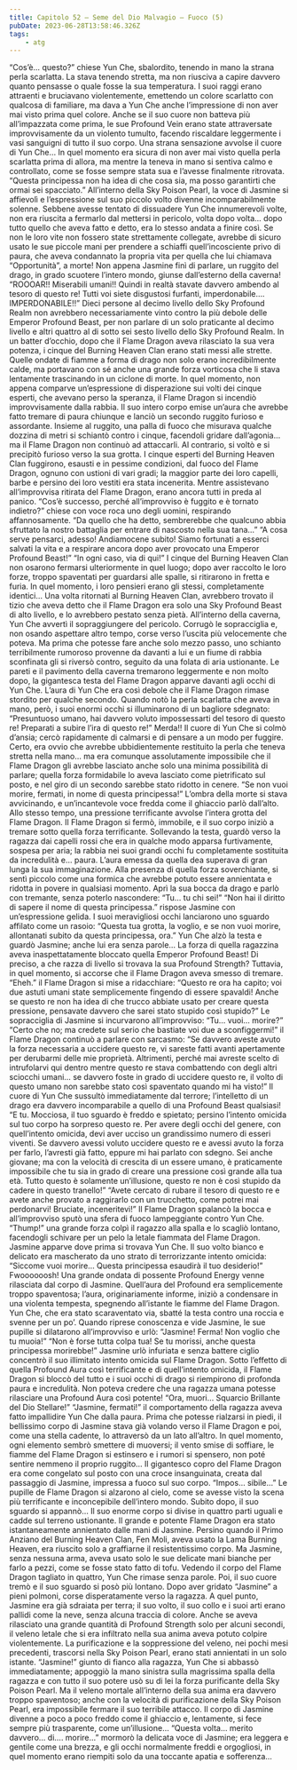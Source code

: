 ```yaml
---
title: Capitolo 52 – Seme del Dio Malvagio – Fuoco (5)
pubDate: 2023-06-28T13:58:46.326Z
tags:
    - atg
---
```


“Cos’è… questo?” chiese Yun Che, sbalordito, tenendo in mano la strana perla scarlatta. La stava tenendo stretta, ma non riusciva a capire davvero quanto pensasse o quale fosse la sua temperatura. I suoi raggi erano attraenti e bruciavano violentemente, emettendo un colore scarlatto con qualcosa di familiare, ma dava a Yun Che anche l’impressione di non aver mai visto prima quel colore.
Anche se il suo cuore non batteva più all’impazzata come prima, le sue Profound Vein erano state attraversate improvvisamente da un violento tumulto, facendo riscaldare leggermente i vasi sanguigni di tutto il suo corpo. Una strana sensazione avvolse il cuore di Yun Che… In quel momento era sicura di non aver mai visto quella perla scarlatta prima di allora, ma mentre la teneva in mano si sentiva calmo e controllato, come se fosse sempre stata sua e l’avesse finalmente ritrovata.
“Questa principessa non ha idea di che cosa sia, ma posso garantirti che ormai sei spacciato.” All’interno della Sky Poison Pearl, la voce di Jasmine si affievolì e l’espressione sul suo piccolo volto divenne incomparabilmente solenne. Sebbene avesse tentato di dissuadere Yun Che innumerevoli volte, non era riuscita a fermarlo dal mettersi in pericolo, volta dopo volta… dopo tutto quello che aveva fatto e detto, era lo stesso andata a finire così.
Se non le loro vite non fossero state strettamente collegate, avrebbe di sicuro usato le sue piccole mani per prendere a schiaffi quell’incosciente privo di paura, che aveva condannato la propria vita per quella che lui chiamava “Opportunità”, a morte!
Non appena Jasmine finì di parlare, un ruggito del drago, in grado scuotere l’intero mondo, giunse dall’esterno della caverna!
“ROOOAR!! Miserabili umani!! Quindi in realtà stavate davvero ambendo al tesoro di questo re! Tutti voi siete disgustosi furfanti, imperdonabile…. IMPERDONABILE!!”
Dieci persone al decimo livello dello Sky Profound Realm non avrebbero necessariamente vinto contro la più debole delle Emperor Profound Beast, per non parlare di un solo praticante al decimo livello e altri quattro al di sotto sei sesto livello dello Sky Profound Realm. In un batter d’occhio, dopo che il Flame Dragon aveva rilasciato la sua vera potenza, i cinque del Burning Heaven Clan erano stati messi alle strette. Quelle ondate di fiamme a forma di drago non solo erano incredibilmente calde, ma portavano con sé anche una grande forza vorticosa che li stava lentamente trascinando in un ciclone di morte.
In quel momento, non appena comparve un’espressione di disperazione sui volti dei cinque esperti, che avevano perso la speranza, il Flame Dragon si incendiò improvvisamente dalla rabbia. Il suo intero corpo emise un’aura che avrebbe fatto tremare di paura chiunque e lanciò un secondo ruggito furioso e assordante. Insieme al ruggito, una palla di fuoco che misurava qualche dozzina di metri si schiantò contro i cinque, facendoli gridare dall’agonia… ma il Flame Dragon non continuò ad attaccarli. Al contrario, si voltò e si precipitò furioso verso la sua grotta.
I cinque esperti del Burning Heaven Clan fuggirono, esausti e in pessime condizioni, dal fuoco del Flame Dragon, ognuno con ustioni di vari gradi; la maggior parte dei loro capelli, barbe e persino dei loro vestiti era stata incenerita. Mentre assistevano all’improvvisa ritirata del Flame Dragon, erano ancora tutti in preda al panico.
“Cos’è successo, perché all’improvviso è fuggito e è tornato indietro?” chiese con voce roca uno degli uomini, respirando affannosamente.
“Da quello che ha detto, sembrerebbe che qualcuno abbia sfruttato la nostro battaglia per entrare di nascosto nella sua tana…”
“A cosa serve pensarci, adesso! Andiamocene subito! Siamo fortunati a esserci salvati la vita e a respirare ancora dopo aver provocato una Emperor Profound Beast!”
“In ogni caso, via di qui!”
I cinque del Burning Heaven Clan non osarono fermarsi ulteriormente in quel luogo; dopo aver raccolto le loro forze, troppo spaventati per guardarsi alle spalle, si ritirarono in fretta e furia. In quel momento, i loro pensieri erano gli stessi, completamente identici… Una volta ritornati al Burning Heaven Clan, avrebbero trovato il tizio che aveva detto che il Flame Dragon era solo una Sky Profound Beast di alto livello, e lo avrebbero pestato senza pietà.
All’interno della caverna, Yun Che avvertì il sopraggiungere del pericolo. Corrugò le sopracciglia e, non osando aspettare altro tempo, corse verso l’uscita più velocemente che poteva. Ma prima che potesse fare anche solo mezzo passo, uno schianto terribilmente rumoroso provenne da davanti a lui e un fiume di rabbia sconfinata gli si riversò contro, seguito da una folata di aria ustionante. Le pareti e il pavimento della caverna tremarono leggermente e non molto dopo, la gigantesca testa del Flame Dragon apparve davanti agli occhi di Yun Che.
L’aura di Yun Che era così debole che il Flame Dragon rimase stordito per qualche secondo. Quando notò la perla scarlatta che aveva in mano, però, i suoi enormi occhi si illuminarono di un bagliore sdegnato: “Presuntuoso umano, hai davvero voluto impossessarti del tesoro di questo re! Preparati a subire l’ira di questo re!”
Merda!!
Il cuore di Yun Che si colmò d’ansia; cercò rapidamente di calmarsi e di pensare a un modo per fuggire. Certo, era ovvio che avrebbe ubbidientemente restituito la perla che teneva stretta nella mano… ma era comunque assolutamente impossibile che il Flame Dragon gli avrebbe lasciato anche solo una minima possibilità di parlare; quella forza formidabile lo aveva lasciato come pietrificato sul posto, e nel giro di un secondo sarebbe stato ridotto in cenere.
“Se non vuoi morire, fermati, in nome di questa principessa!”
L’ombra della morte si stava avvicinando, e un’incantevole voce fredda come il ghiaccio parlò dall’alto. Allo stesso tempo, una pressione terrificante avvolse l’intera grotta del Flame Dragon.
Il Flame Dragon si fermò, immobile, e il suo corpo iniziò a tremare sotto quella forza terrificante. Sollevando la testa, guardò verso la ragazza dai capelli rossi che era in qualche modo apparsa furtivamente, sospesa per aria; la rabbia nei suoi grandi occhi fu completamente sostituita da incredulità e… paura.
L’aura emessa da quella dea superava di gran lunga la sua immaginazione. Alla presenza di quella forza soverchiante, si sentì piccolo come una formica che avrebbe potuto essere annientata e ridotta in povere in qualsiasi momento. Aprì la sua bocca da drago e parlò con tremante, senza poterlo nascondere: “Tu… tu chi sei!”
“Non hai il diritto di sapere il nome di questa principessa.” rispose Jasmine con un’espressione gelida. I suoi meravigliosi occhi lanciarono uno sguardo affilato come un rasoio: “Questa tua grotta, la voglio, e se non vuoi morire, allontanati subito da questa principessa, ora.”
Yun Che alzò la testa e guardò Jasmine; anche lui era senza parole… La forza di quella ragazzina aveva inaspettatamente bloccato quella Emperor Profound Beast! Di preciso, a che razza di livello si trovava la sua Profound Strength?
Tuttavia, in quel momento, si accorse che il Flame Dragon aveva smesso di tremare.
“Eheh.” il Flame Dragon si mise a ridacchiare: “Questo re ora ha capito; voi due astuti umani state semplicemente fingendo di essere spavaldi! Anche se questo re non ha idea di che trucco abbiate usato per creare questa pressione, pensavate davvero che sarei stato stupido così stupido?”
Le sopracciglia di Jasmine si incurvarono all’improvviso: “Tu… vuoi… morire?”
“Certo che no; ma credete sul serio che bastiate voi due a sconfiggermi!” il Flame Dragon continuò a parlare con sarcasmo: “Se davvero aveste avuto la forza necessaria a uccidere questo re, vi sareste fatti avanti apertamente per derubarmi delle mie proprietà. Altrimenti, perché mai avreste scelto di intrufolarvi qui dentro mentre questo re stava combattendo con degli altri sciocchi umani… se davvero foste in grado di uccidere questo re, il volto di questo umano non sarebbe stato così spaventato quando mi ha visto!”
Il cuore di Yun Che sussultò immediatamente dal terrore; l’intelletto di un drago era davvero incomparabile a quello di una Profound Beast qualsiasi!
“E tu. Mocciosa, il tuo sguardo è freddo e spietato; persino l’intento omicida sul tuo corpo ha sorpreso questo re. Per avere degli occhi del genere, con quell’intento omicida, devi aver ucciso un grandissimo numero di esseri viventi. Se davvero avessi voluto uccidere questo re e avessi avuto la forza per farlo, l’avresti già fatto, eppure mi hai parlato con sdegno. Sei anche giovane; ma con la velocità di crescita di un essere umano, è praticamente impossibile che tu sia in grado di creare una pressione così grande alla tua età. Tutto questo è solamente un’illusione, questo re non è così stupido da cadere in questo tranello!”
“Avete cercato di rubare il tesoro di questo re e avete anche provato a raggirarlo con un trucchetto, come potrei mai perdonarvi! Bruciate, inceneritevi!”
Il Flame Dragon spalancò la bocca e all’improvviso sputò una sfera di fuoco lampeggiante contro Yun Che.
“Thump!” una grande forza colpì il ragazzo alla spalla e lo scagliò lontano, facendogli schivare per un pelo la letale fiammata del Flame Dragon. Jasmine apparve dove prima si trovava Yun Che. Il suo volto bianco e delicato era mascherato da uno strato di terrorizzante intento omicida: “Siccome vuoi morire… Questa principessa esaudirà il tuo desiderio!”
Fwoooooosh!
Una grande ondata di possente Profound Energy venne rilasciata dal corpo di Jasmine. Quell’aura del Profound era semplicemente troppo spaventosa; l’aura, originariamente informe, iniziò a condensare in una violenta tempesta, spegnendo all’istante le fiamme del Flame Dragon.
Yun Che, che era stato scaraventato via, sbatté la testa contro una roccia e svenne per un po’. Quando riprese conoscenza e vide Jasmine, le sue pupille si dilatarono all’improvviso e urlò: “Jasmine! Ferma! Non voglio che tu muoia!”
“Non è forse tutta colpa tua! Se tu morissi, anche questa principessa morirebbe!”
Jasmine urlò infuriata e senza battere ciglio concentrò il suo illimitato intento omicida sul Flame Dragon. Sotto l’effetto di quella Profound Aura così terrificante e di quell’intento omicida, il Flame Dragon si bloccò del tutto e i suoi occhi di drago si riempirono di profonda paura e incredulità. Non poteva credere che una ragazza umana potesse rilasciare una Profound Aura così potente!
“Ora, muori… Squarcio Brillante del Dio Stellare!”
“Jasmine, fermati!” il comportamento della ragazza aveva fatto impallidire Yun Che dalla paura. Prima che potesse rialzarsi in piedi, il bellissimo corpo di Jasmine stava già volando verso il Flame Dragon e poi, come una stella cadente, lo attraversò da un lato all’altro.
In quel momento, ogni elemento sembrò smettere di muoversi; il vento smise di soffiare, le fiamme del Flame Dragon si estinsero e i rumori si spensero, non poté sentire nemmeno il proprio ruggito… Il gigantesco copro del Flame Dragon era come congelato sul posto con una croce insanguinata, creata dal passaggio di Jasmine, impressa a fuoco sul suo corpo.
“Impos… sibile…”
Le pupille de Flame Dragon si alzarono al cielo, come se avesse visto la scena più terrificante e inconcepibile dell’intero mondo. Subito dopo, il suo sguardo si appannò… Il suo enorme corpo si divise in quattro parti uguali e cadde sul terreno ustionante.
Il grande e potente Flame Dragon era stato istantaneamente annientato dalle mani di Jasmine.
Persino quando il Primo Anziano del Burning Heaven Clan, Fen Moli, aveva usato la Lama Burning Heaven, era riuscito solo a graffiarne il resistentissimo corpo. Ma Jasmine, senza nessuna arma, aveva usato solo le sue delicate mani bianche per farlo a pezzi, come se fosse stato fatto di tofu.
Vedendo il corpo del Flame Dragon tagliato in quattro, Yun Che rimase senza parole. Poi, il suo cuore tremò e il suo sguardo si posò più lontano. Dopo aver gridato “Jasmine” a pieni polmoni, corse disperatamente verso la ragazza.
A quel punto, Jasmine era già sdraiata per terra; il suo volto, il suo collo e i suoi arti erano pallidi come la neve, senza alcuna traccia di colore. Anche se aveva rilasciato una grande quantità di Profound Strength solo per alcuni secondi, il veleno letale che si era infiltrato nella sua anima aveva potuto colpire violentemente. La purificazione e la soppressione del veleno, nei pochi mesi precedenti, trascorsi nella Sky Poison Pearl, erano stati annientati in un solo istante.
“Jasmine!” giunto di fianco alla ragazza, Yun Che si abbassò immediatamente; appoggiò la mano sinistra sulla magrissima spalla della ragazza e con tutto il suo potere usò su di lei la forza purificante della Sky Poison Pearl. Ma il veleno mortale all’interno della sua anima era davvero troppo spaventoso; anche con la velocità di purificazione della Sky Poison Pearl, era impossibile fermare il suo terribile attacco. Il corpo di Jasmine divenne a poco a poco freddo come il ghiaccio e, lentamente, si fece sempre più trasparente, come un’illusione…
“Questa volta… merito davvero… di…. morire…” mormorò la delicata voce di Jasmine; era leggera e gentile come una brezza, e gli occhi normalmente freddi e orgogliosi, in quel momento erano riempiti solo da una toccante apatia e sofferenza…



